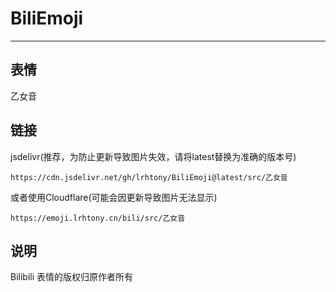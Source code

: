 # BiliEmoji
---
## 表情
乙女音
## 链接
jsdelivr(推荐，为防止更新导致图片失效，请将latest替换为准确的版本号)
```
https://cdn.jsdelivr.net/gh/lrhtony/BiliEmoji@latest/src/乙女音
```
或者使用Cloudflare(可能会因更新导致图片无法显示)
```
https://emoji.lrhtony.cn/bili/src/乙女音
```
## 说明
Bilibili 表情的版权归原作者所有

